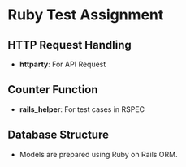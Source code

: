 # Ruby Test Assignment

## HTTP Request Handling

  * **httparty**: For API Request

## Counter Function

  * **rails_helper**: For test cases in RSPEC

## Database Structure

- Models are prepared using Ruby on Rails ORM.
